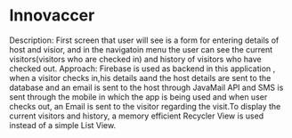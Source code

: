 # Innovaccer
Description:
First screen that user will see is a form for entering details of host and visior, and in the navigatoin menu the user can see the current visitors(visitors who are checked in) and history of visitors who have checked out.
Approach:
Firebase is used as backend in this application , when a visitor checks in,his details aand the host details are sent to the database and an email is sent to the host through JavaMail API and SMS is sent through the mobile in which the app is being used and when user checks out, an Email is sent to the visitor regarding the visit.To display the current visitors and history, a memory efficient Recycler View is used instead of a simple List View.

